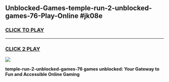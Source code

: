 
## Unblocked-Games-temple-run-2-unblocked-games-76-Play-Online #jk08e
<h3>
<a href="https://news.freeplayer.one?title=temple-run-2-unblocked-games-76&ref=3">CLICK TO PLAY</a></h3>
<hr>

<h3>
<a href="https://news.freeplayer.one?title=temple-run-2-unblocked-games-76&ref=3">CLICK 2 PLAY</a>
  
</h3>

<a href="https://news.freeplayer.one?title=temple-run-2-unblocked-games-76&ref=3"><img src="https://clearcache.store/games.png"></a>


**temple-run-2-unblocked-games-76 games unblocked: Your Gateway to Fun and Accessible Online Gaming**
